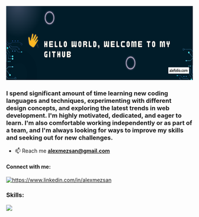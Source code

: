 
<img src="./assets/bgimage.png" alt="Background Image" width="100%" height="200px">
<h3 align="left">I spend significant amount of time learning new coding languages and techniques, experimenting with different design concepts, and exploring the latest trends in web development. I'm highly motivated, dedicated, and eager to learn. I'm also comfortable working independently or as part of a team, and I'm always looking for ways to improve my skills and seeking out for new challenges.</h3>

- 📫 Reach me **alexmezsan@gmail.com**

<h4 align="left">Connect with me:</h4>
<p align="left"><a href="https://www.linkedin.com/in/alexander-m%c3%a9zquita-a9294918a/" target="blank">
 <img  src="https://skillicons.dev/icons?i=linkedin" alt="https://www.linkedin.com/in/alexmezsan" height="50" width="50" /></a></p>
 
 <h3 align="left">Skills:</h3>
 <img src="https://skillicons.dev/icons?i=js,html,css,nextjs,materialui,git,postman,react,redux,firebase,tailwind" />
